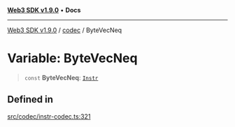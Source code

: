 [**Web3 SDK v1.9.0**](../../../README.md) • **Docs**

***

[Web3 SDK v1.9.0](../../../globals.md) / [codec](../README.md) / ByteVecNeq

# Variable: ByteVecNeq

> `const` **ByteVecNeq**: [`Instr`](../type-aliases/Instr.md)

## Defined in

[src/codec/instr-codec.ts:321](https://github.com/Mystic-Nayy/alephium-web3/blob/c1afd789a197ce5fe21f08c2965942090157c33d/packages/web3/src/codec/instr-codec.ts#L321)
